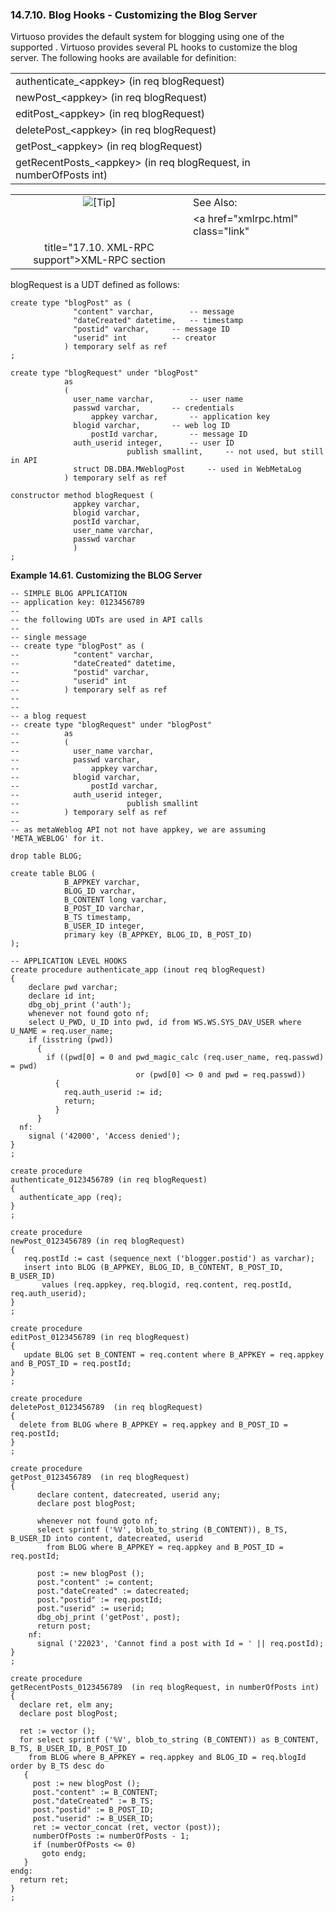 <div>

<div>

<div>

<div>

### 14.7.10. Blog Hooks - Customizing the Blog Server

</div>

</div>

</div>

Virtuoso provides the default system for blogging using one of the
supported . Virtuoso provides several PL hooks to customize the blog
server. The following hooks are available for definition:

|                                                                       |
|-----------------------------------------------------------------------|
| authenticate\_\<appkey\> (in req blogRequest)                         |
| newPost\_\<appkey\> (in req blogRequest)                              |
| editPost\_\<appkey\> (in req blogRequest)                             |
| deletePost\_\<appkey\> (in req blogRequest)                           |
| getPost\_\<appkey\> (in req blogRequest)                              |
| getRecentPosts\_\<appkey\> (in req blogRequest, in numberOfPosts int) |

<div>

|                            |                                                    |
|:--------------------------:|:---------------------------------------------------|
| ![\[Tip\]](images/tip.png) | See Also:                                          |
|                            | <a href="xmlrpc.html" class="link"                 
                              title="17.10. XML-RPC support">XML-RPC section</a>  |

</div>

blogRequest is a UDT defined as follows:

``` programlisting
create type "blogPost" as (
              "content" varchar,        -- message
              "dateCreated" datetime,   -- timestamp
              "postid" varchar,     -- message ID
              "userid" int          -- creator
            ) temporary self as ref
;

create type "blogRequest" under "blogPost"
            as
            (
              user_name varchar,        -- user name
              passwd varchar,       -- credentials
                  appkey varchar,       -- application key
              blogid varchar,       -- web log ID
                  postId varchar,       -- message ID
              auth_userid integer,      -- user ID
                          publish smallint,     -- not used, but still in API
              struct DB.DBA.MWeblogPost     -- used in WebMetaLog
            ) temporary self as ref

constructor method blogRequest (
              appkey varchar,
              blogid varchar,
              postId varchar,
              user_name varchar,
              passwd varchar
              )
;
```

<div>

**Example 14.61. Customizing the BLOG Server**

<div>

``` programlisting
-- SIMPLE BLOG APPLICATION
-- application key: 0123456789
--
-- the following UDTs are used in API calls
--
-- single message
-- create type "blogPost" as (
--            "content" varchar,
--            "dateCreated" datetime,
--            "postid" varchar,
--            "userid" int
--          ) temporary self as ref
--
--
-- a blog request
-- create type "blogRequest" under "blogPost"
--          as
--          (
--            user_name varchar,
--            passwd varchar,
--                appkey varchar,
--            blogid varchar,
--                postId varchar,
--            auth_userid integer,
--                        publish smallint
--          ) temporary self as ref
--
-- as metaWeblog API not not have appkey, we are assuming 'META_WEBLOG' for it.

drop table BLOG;

create table BLOG (
            B_APPKEY varchar,
            BLOG_ID varchar,
            B_CONTENT long varchar,
            B_POST_ID varchar,
            B_TS timestamp,
            B_USER_ID integer,
            primary key (B_APPKEY, BLOG_ID, B_POST_ID)
);

-- APPLICATION LEVEL HOOKS
create procedure authenticate_app (inout req blogRequest)
{
    declare pwd varchar;
    declare id int;
    dbg_obj_print ('auth');
    whenever not found goto nf;
    select U_PWD, U_ID into pwd, id from WS.WS.SYS_DAV_USER where U_NAME = req.user_name;
    if (isstring (pwd))
      {
        if ((pwd[0] = 0 and pwd_magic_calc (req.user_name, req.passwd) = pwd)
                            or (pwd[0] <> 0 and pwd = req.passwd))
          {
            req.auth_userid := id;
            return;
          }
      }
  nf:
    signal ('42000', 'Access denied');
}
;

create procedure
authenticate_0123456789 (in req blogRequest)
{
  authenticate_app (req);
}
;

create procedure
newPost_0123456789 (in req blogRequest)
{
   req.postId := cast (sequence_next ('blogger.postid') as varchar);
   insert into BLOG (B_APPKEY, BLOG_ID, B_CONTENT, B_POST_ID, B_USER_ID)
       values (req.appkey, req.blogid, req.content, req.postId, req.auth_userid);
}
;

create procedure
editPost_0123456789 (in req blogRequest)
{
   update BLOG set B_CONTENT = req.content where B_APPKEY = req.appkey and B_POST_ID = req.postId;
}
;

create procedure
deletePost_0123456789  (in req blogRequest)
{
  delete from BLOG where B_APPKEY = req.appkey and B_POST_ID = req.postId;
}
;

create procedure
getPost_0123456789  (in req blogRequest)
{
      declare content, datecreated, userid any;
      declare post blogPost;

      whenever not found goto nf;
      select sprintf ('%V', blob_to_string (B_CONTENT)), B_TS, B_USER_ID into content, datecreated, userid
        from BLOG where B_APPKEY = req.appkey and B_POST_ID = req.postId;

      post := new blogPost ();
      post."content" := content;
      post."dateCreated" := datecreated;
      post."postid" := req.postId;
      post."userid" := userid;
      dbg_obj_print ('getPost', post);
      return post;
    nf:
      signal ('22023', 'Cannot find a post with Id = ' || req.postId);
}
;

create procedure
getRecentPosts_0123456789  (in req blogRequest, in numberOfPosts int)
{
  declare ret, elm any;
  declare post blogPost;

  ret := vector ();
  for select sprintf ('%V', blob_to_string (B_CONTENT)) as B_CONTENT, B_TS, B_USER_ID, B_POST_ID
    from BLOG where B_APPKEY = req.appkey and BLOG_ID = req.blogId order by B_TS desc do
   {
     post := new blogPost ();
     post."content" := B_CONTENT;
     post."dateCreated" := B_TS;
     post."postid" := B_POST_ID;
     post."userid" := B_USER_ID;
     ret := vector_concat (ret, vector (post));
     numberOfPosts := numberOfPosts - 1;
     if (numberOfPosts <= 0)
       goto endg;
   }
endg:
  return ret;
}
;
```

</div>

</div>

  

</div>

